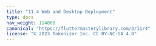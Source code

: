 ```yaml
---
title: "11.4 Web and Desktop Deployment"
type: docs
nav_weight: 114000
canonical: "https://fluttermasterylibrary.com/3/11/4"
license: "© 2023 Tokenizer Inc. CC BY-NC-SA 4.0"
---
```

